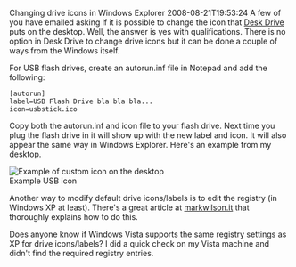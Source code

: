 Changing drive icons in Windows Explorer
2008-08-21T19:53:24
A few of you have emailed asking if it is possible to change the icon that [Desk Drive](/deskdrive) puts on the desktop. Well, the answer is yes with qualifications. There is no option in Desk Drive to change drive icons but it can be done a couple of ways from the Windows itself.

For USB flash drives, create an autorun.inf file in Notepad and add the following:
    
    [autorun]
    label=USB Flash Drive bla bla bla...
    icon=usbstick.ico

Copy both the autorun.inf and icon file to your flash drive. Next time you plug the flash drive in it will show up with the new label and icon. It will also appear the same way in Windows Explorer. Here's an example from my desktop.

![Example of custom icon on the desktop](http://az667460.vo.msecnd.net/cdn/images/blog/ChangingDriveIcons_DD36/usbstick.png)   
Example USB icon

Another way to modify default drive icons/labels is to edit the registry (in Windows XP at least). There's a great article at [markwilson.it](http://www.markwilson.co.uk/blog/2006/02/changing-drive-icons-in-windows.htm) that thoroughly explains how to do this.

Does anyone know if Windows Vista supports the same registry settings as XP for drive icons/labels? I did a quick check on my Vista machine and didn't find the required registry entries.
